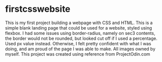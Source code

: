 # firstcsswebsite
This is my first project building a webpage with CSS and HTML.  This is a simple blank landing page that could be used for a website, styled using flexbox.
I had some issues using border-radius, namely on sec3 contents, the border would not be rounded, but looked cut off if I used a percentage.  Used px value instead.
Otherwise, I felt pretty confident with what I was doing, and am proud of the page I was able to make.
All images owned by myself.
This project was created using reference from ProjectOdin.com